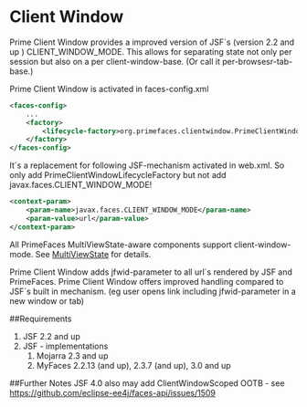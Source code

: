 # Client Window

Prime Client Window provides a improved version of JSF´s (version 2.2 and up ) CLIENT_WINDOW_MODE.
This allows for separating state not only per session but also on a per client-window-base.
(Or call it per-browsesr-tab-base.)


Prime Client Window is activated in faces-config.xml
```xml
<faces-config>
    ...
    <factory>
        <lifecycle-factory>org.primefaces.clientwindow.PrimeClientWindowLifecycleFactory</lifecycle-factory>
    </factory>
</faces-config>
```

It´s a replacement for following JSF-mechanism activated in web.xml. So only add PrimeClientWindowLifecycleFactory
but not add javax.faces.CLIENT_WINDOW_MODE!
```xml
<context-param>
    <param-name>javax.faces.CLIENT_WINDOW_MODE</param-name>
    <param-value>url</param-value>
</context-param>
```

All PrimeFaces MultiViewState-aware components support client-window-mode.
See [MultiViewState](multiviewstate.md) for details.

Prime Client Window adds jfwid-parameter to all url´s rendered by JSF and PrimeFaces.
Prime Client Window offers improved handling compared to JSF´s built in mechanism.
(eg user opens link including jfwid-parameter in a new window or tab)

##Requirements
1. JSF 2.2 and up
2. JSF - implementations
   1. Mojarra 2.3 and up
   2. MyFaces 2.2.13 (and up), 2.3.7 (and up), 3.0 and up


##Further Notes
JSF 4.0 also may add ClientWindowScoped OOTB - see https://github.com/eclipse-ee4j/faces-api/issues/1509